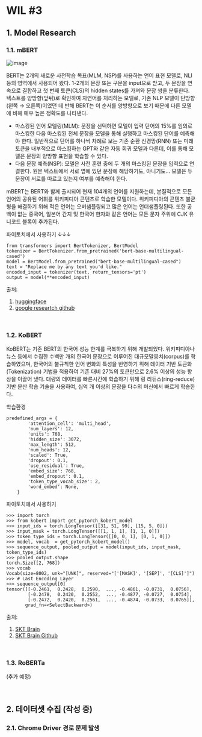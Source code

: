 # WIL #3

## 1. Model Research

### 1.1. mBERT

![image](https://user-images.githubusercontent.com/83004338/203674070-672656a8-0cfa-4a40-b528-306cf3004485.png)

BERT는 2개의 새로운 사전학습 목표(MLM, NSP)를 사용하는 언어 표현 모델로, NLI 등의 영역에서 사용되어 왔다. 1-2개의 문장 또는 구문을 input으로 받고, 두 문장을 연속으로 결합하고 첫 번째 토큰(CLS)의 hidden states를 가져와 문장 쌍을 분류한다. 텍스트를 양방향(앞뒤)로 확인하여 자연어를 처리하는 모델로, 기존 NLP 모델이 단방향(왼쪽 → 오른쪽)이었던 데 반해 BERT는 이 순서를 양방향으로 보기 때문에 다른 모델에 비해 매우 높은 정확도를 나타낸다. 

- 마스킹된 언어 모델링(MLM): 문장을 선택하면 모델이 입력 단어의 15%를 임의로 마스킹한 다음 마스킹된 전체 문장을 모델을 통해 실행하고 마스킹된 단어를 예측해야 한다. 일반적으로 단어를 하나씩 차례로 보는 기존 순환 신경망(RNN) 또는 미래 토큰을 내부적으로 마스킹하는 GPT와 같은 자동 회귀 모델과 다른데, 이를 통해 모델은 문장의 양방향 표현을 학습할 수 있다. 
- 다음 문장 예측(NSP): 모델은 사전 훈련 중에 두 개의 마스킹된 문장을 입력으로 연결한다. 원본 텍스트에서 서로 옆에 있던 문장에 해당하기도, 아니기도... 모델은 두 문장이 서로를 따르고 있는지 여부를 예측해야 한다.

mBERT는 BERT와 함께 출시되어 현재 104개의 언어를 지원하는데, 본질적으로 모든 언어의 공유된 어휘를 위키피디아 콘텐츠로 학습한 모델이다. 위키피디아의 콘텐츠 불균형을 해결하기 위해 적은 언어는 오버샘플링되고 많은 언어는 언더샘플링된다. 또한 공백이 없는 중국어, 일본어 간지 및 한국어 한자와 같은 언어는 모든 문자 주위에 CJK 유니코드 블록이 추가된다.

파이토치에서 사용하기 ↓↓↓
```
from transformers import BertTokenizer, BertModel
tokenizer = BertTokenizer.from_pretrained('bert-base-multilingual-cased')
model = BertModel.from_pretrained("bert-base-multilingual-cased")
text = "Replace me by any text you'd like."
encoded_input = tokenizer(text, return_tensors='pt')
output = model(**encoded_input)
```

출처: 
1) [huggingface](https://huggingface.co/bert-base-multilingual-cased)
2) [google researtch github](https://github.com/google-research/bert/blob/master/multilingual.md)

<br/>

### 1.2. KoBERT

KoBERT는 기존 BERT의 한국어 성능 한계를 극복하기 위해 개발되었다. 위키피디아나 뉴스 등에서 수집한 수백만 개의 한국어 문장으로 이루어진 대규모말뭉치(corpus)를 학습하였으며, 한국어의 불규칙한 언어 변화의 특성을 반영하기 위해 데이터 기반 토큰화(Tokenization) 기법을 적용하여 기존 대비 27%의 토큰만으로 2.6% 이상의 성능 향상을 이끌어 냈다. 대량의 데이터를 빠른시간에 학습하기 위해 링 리듀스(ring-reduce) 기반 분산 학습 기술을 사용하여, 십억 개 이상의 문장을 다수의 머신에서 빠르게 학습한다. 

학습환경

```
predefined_args = {
        'attention_cell': 'multi_head',
        'num_layers': 12,
        'units': 768,
        'hidden_size': 3072,
        'max_length': 512,
        'num_heads': 12,
        'scaled': True,
        'dropout': 0.1,
        'use_residual': True,
        'embed_size': 768,
        'embed_dropout': 0.1,
        'token_type_vocab_size': 2,
        'word_embed': None,
    }
```

파이토치에서 사용하기
```
>>> import torch
>>> from kobert import get_pytorch_kobert_model
>>> input_ids = torch.LongTensor([[31, 51, 99], [15, 5, 0]])
>>> input_mask = torch.LongTensor([[1, 1, 1], [1, 1, 0]])
>>> token_type_ids = torch.LongTensor([[0, 0, 1], [0, 1, 0]])
>>> model, vocab  = get_pytorch_kobert_model()
>>> sequence_output, pooled_output = model(input_ids, input_mask, token_type_ids)
>>> pooled_output.shape
torch.Size([2, 768])
>>> vocab
Vocab(size=8002, unk="[UNK]", reserved="['[MASK]', '[SEP]', '[CLS]']")
>>> # Last Encoding Layer
>>> sequence_output[0]
tensor([[-0.2461,  0.2428,  0.2590,  ..., -0.4861, -0.0731,  0.0756],
        [-0.2478,  0.2420,  0.2552,  ..., -0.4877, -0.0727,  0.0754],
        [-0.2472,  0.2420,  0.2561,  ..., -0.4874, -0.0733,  0.0765]],
       grad_fn=<SelectBackward>)
```


출처:
1) [SKT Brain](https://sktelecom.github.io/project/kobert/)
2) [SKT Brain Github](https://github.com/SKTBrain/KoBERT)


<br/>

### 1.3. RoBERTa

(추가 예정)

<br/>


## 2. 데이터셋 수집 (작성 중)

### 2.1. Chrome Driver 경로 문제 발생
